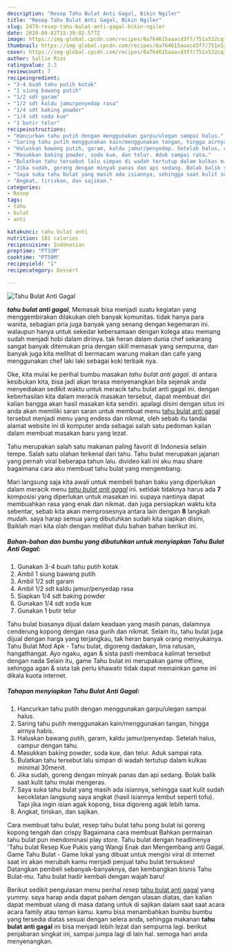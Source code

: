 ```yaml
---
description: "Resep Tahu Bulat Anti Gagal, Bikin Ngiler"
title: "Resep Tahu Bulat Anti Gagal, Bikin Ngiler"
slug: 2479-resep-tahu-bulat-anti-gagal-bikin-ngiler
date: 2020-09-02T15:39:02.577Z
image: https://img-global.cpcdn.com/recipes/8a764615aaacd3f7/751x532cq70/tahu-bulat-anti-gagal-foto-resep-utama.jpg
thumbnail: https://img-global.cpcdn.com/recipes/8a764615aaacd3f7/751x532cq70/tahu-bulat-anti-gagal-foto-resep-utama.jpg
cover: https://img-global.cpcdn.com/recipes/8a764615aaacd3f7/751x532cq70/tahu-bulat-anti-gagal-foto-resep-utama.jpg
author: Sallie Rios
ratingvalue: 3.3
reviewcount: 7
recipeingredient:
- "3-4 buah tahu putih kotak"
- "1 siung bawang putih"
- "1/2 sdt garam"
- "1/2 sdt kaldu jamurpenyedap rasa"
- "1/4 sdt baking powder"
- "1/4 sdt soda kue"
- "1 butir telur"
recipeinstructions:
- "Hancurkan tahu putih dengan menggunakan garpu/ulegan sampai halus."
- "Saring tahu putih menggunakan kain/menggunakan tangan, hingga airnya habis."
- "Haluskan bawang putih, garam, kaldu jamur/penyedap. Setelah halus, campur dengan tahu."
- "Masukkan baking powder, soda kue, dan telur. Aduk sampai rata."
- "Bulatkan tahu tersebut lalu simpan di wadah tertutup dalam kulkas minimal 30menit."
- "Jika sudah, goreng dengan minyak panas dan api sedang. Bolak balik saat kulit tahu mulai mengeras."
- "Saya suka tahu bulat yang masih ada isiannya, sehingga saat kulit sudah kecoklatan langsung saya angkat (hasil isiannya lembut seperti tofu). Tapi jika ingin isian agak kopong, bisa digoreng agak lebih lama."
- "Angkat, tiriskan, dan sajikan."
categories:
- Resep
tags:
- tahu
- bulat
- anti

katakunci: tahu bulat anti 
nutrition: 181 calories
recipecuisine: Indonesian
preptime: "PT33M"
cooktime: "PT50M"
recipeyield: "1"
recipecategory: Dessert

---
```



![Tahu Bulat Anti Gagal](https://img-global.cpcdn.com/recipes/8a764615aaacd3f7/751x532cq70/tahu-bulat-anti-gagal-foto-resep-utama.jpg)

<b><i>tahu bulat anti gagal</i></b>, Memasak bisa menjadi suatu kegiatan yang menggembirakan dilakukan oleh banyak komunitas. tidak hanya para wanita, sebagian pria juga banyak yang senang dengan kegemaran ini. walaupun hanya untuk sekedar kebersamaan dengan kolega atau memang sudah menjadi hobi dalam dirinya. tak heran dalam dunia chef sekarang sangat banyak ditemukan pria dengan skill memasak yang sempurna, dan banyak juga kita melihat di bermacam warung makan dan cafe yang menggunakan chef laki laki sebagai koki terbaik nya.

Oke, kita mulai ke perihal bumbu masakan <i>tahu bulat anti gagal</i>. di antara kesibukan kita, bisa jadi akan terasa menyenangkan bila sejenak anda menyediakan sedikit waktu untuk meracik tahu bulat anti gagal ini. dengan keberhasilan kita dalam meracik masakan tersebut, dapat membuat diri kalian bangga akan hasil masakan kita sendiri. apalagi disini dengan situs ini anda akan memiliki saran saran untuk membuat menu <u>tahu bulat anti gagal</u> tersebut menjadi menu yang endess dan nikmat, oleh sebab itu tandai alamat website ini di komputer anda sebagai salah satu pedoman kalian dalam membuat masakan baru yang lezat.

Tahu merupakan salah satu makanan paling favorit di Indonesia selain tempe. Salah satu olahan terkenal dari tahu. Tahu bulat merupakan jajanan yang pernah viral beberapa tahun lalu. divideo kali ini aku mau share bagaimana cara aku membuat tahu bulat yang mengembang.


Mari langsung saja kita awali untuk membeli bahan baku yang diperlukan dalam meracik menu <u><i>tahu bulat anti gagal</i></u> ini. setidak tidaknya harus ada <b>7</b> komposisi yang diperlukan untuk masakan ini. supaya nantinya dapat membuahkan rasa yang enak dan nikmat. dan juga persiapkan waktu kita sebentar, sebab kita akan memprosesnya antara lain dengan <b>8</b> langkah mudah. saya harap semua yang dibutuhkan sudah kita siapkan disini, Baiklah mari kita olah dengan melihat dulu bahan bahan berikut ini.

<!--inarticleads1-->

##### Bahan-bahan dan bumbu yang dibutuhkan untuk menyiapkan Tahu Bulat Anti Gagal:

1. Gunakan 3-4 buah tahu putih kotak
1. Ambil 1 siung bawang putih
1. Ambil 1/2 sdt garam
1. Ambil 1/2 sdt kaldu jamur/penyedap rasa
1. Siapkan 1/4 sdt baking powder
1. Gunakan 1/4 sdt soda kue
1. Gunakan 1 butir telur


Tahu bulat biasanya dijual dalam keadaan yang masih panas, dalamnya cenderung kopong dengan rasa gurih dan nikmat. Selain itu, tahu bulat juga dijual dengan harga yang terjangkau, tak heran banyak orang menyukainya. Tahu Bulat Mod Apk - Tahu bulat, digoreng dadakan, lima ratusan, hangathangat. Ayo ngaku, agan &amp; sista pasti membaca kalimat tersebut dengan nada Selain itu, game Tahu bulat ini merupakan game offline, sehingga agan &amp; sista tak perlu khawatir tidak dapat memainkan game ini dikala kuota internet. 

<!--inarticleads2-->

##### Tahapan menyiapkan Tahu Bulat Anti Gagal:

1. Hancurkan tahu putih dengan menggunakan garpu/ulegan sampai halus.
1. Saring tahu putih menggunakan kain/menggunakan tangan, hingga airnya habis.
1. Haluskan bawang putih, garam, kaldu jamur/penyedap. Setelah halus, campur dengan tahu.
1. Masukkan baking powder, soda kue, dan telur. Aduk sampai rata.
1. Bulatkan tahu tersebut lalu simpan di wadah tertutup dalam kulkas minimal 30menit.
1. Jika sudah, goreng dengan minyak panas dan api sedang. Bolak balik saat kulit tahu mulai mengeras.
1. Saya suka tahu bulat yang masih ada isiannya, sehingga saat kulit sudah kecoklatan langsung saya angkat (hasil isiannya lembut seperti tofu). Tapi jika ingin isian agak kopong, bisa digoreng agak lebih lama.
1. Angkat, tiriskan, dan sajikan.


Cara membuat tahu bulat, resep tahu bulat tahu pong bulat isi goreng kopong tengah dan crispy Bagaimana cara membuat Bahkan permainan tahu bulat pun mendominasi play store. Tahu bulat dengan headlinenya &#39;Tahu bulat Resep Kue Pukis yang Wangi Enak dan Mengembang anti Gagal. Game Tahu Bulat - Game lokal yang dibuat untuk mengisi viral di internet saat ini akan merubah kamu menjadi penjual tahu bulat tersukses! Datangkan pembeli sebanyak-banyaknya, dan kembangkan bisnis Tahu Bulat-mu. Tahu bulat hadir kembali dengan wajah baru! 

Berikut sedikit pengulasan menu perihal resep <u>tahu bulat anti gagal</u> yang yummy. saya harap anda dapat paham dengan ulasan diatas, dan kalian dapat membuat ulang di masa datang untuk di sajikan dalam saat saat acara acara family atau teman kamu. kamu bisa menambahkan bumbu bumbu yang tersedia diatas sesuai dengan selera anda, sehingga makanan <b>tahu bulat anti gagal</b> ini bisa menjadi lebih lezat dan sempurna lagi. berikut penjabaran singkat ini, sampai jumpa lagi di lain hal. semoga hari anda menyenangkan.
